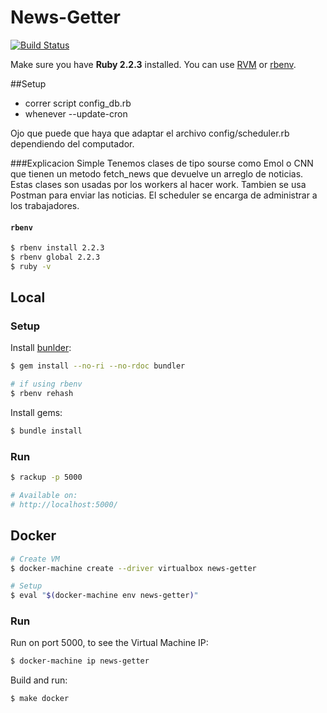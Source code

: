 # News-Getter
[![Build Status](https://travis-ci.org/IIC2173-2015-2-Grupo2/news-getter.svg)](https://travis-ci.org/IIC2173-2015-2-Grupo2/news-getter)


Make sure you have **Ruby 2.2.3** installed.
You can use [RVM](https://rvm.io/) or [rbenv](https://github.com/sstephenson/rbenv).

##Setup
- correr script config_db.rb
- whenever --update-cron

Ojo que puede que haya que adaptar el archivo config/scheduler.rb dependiendo del computador.


###Explicacion Simple
Tenemos clases de tipo sourse como Emol o CNN que tienen un metodo fetch_news que devuelve
un arreglo de noticias. Estas clases son usadas por los workers al hacer work. Tambien se usa Postman para
enviar las noticias. El scheduler se encarga de administrar a los trabajadores.


#### `rbenv`
```sh
$ rbenv install 2.2.3
$ rbenv global 2.2.3
$ ruby -v
```

## Local

### Setup

Install [bunlder](http://bundler.io/):
```sh
$ gem install --no-ri --no-rdoc bundler

# if using rbenv
$ rbenv rehash
```

Install gems:
```sh
$ bundle install
```

### Run
```sh
$ rackup -p 5000

# Available on:
# http://localhost:5000/
```

## Docker

```sh
# Create VM
$ docker-machine create --driver virtualbox news-getter

# Setup
$ eval "$(docker-machine env news-getter)"
```

### Run

Run on port 5000, to see the Virtual Machine IP:
```sh
$ docker-machine ip news-getter
```

Build and run:
```sh
$ make docker
```
